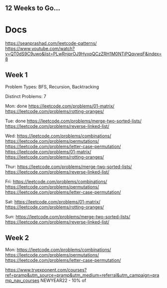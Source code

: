 ## 12 Weeks to Go...

# Docs
https://seanprashad.com/leetcode-patterns/
https://www.youtube.com/watch?v=QT0dS9C9uwo&list=PLwRnjprOJ9HyxpQCzZRH1M0NTiPQqvwqF&index=8

## Week 1
Problem Types:
BFS, Recursion, Backtracking

Distinct Problems: 7

Mon: done
https://leetcode.com/problems/01-matrix/
https://leetcode.com/problems/rotting-oranges/

Tue: done
https://leetcode.com/problems/merge-two-sorted-lists/
https://leetcode.com/problems/reverse-linked-list/

Wed:
https://leetcode.com/problems/combinations/
https://leetcode.com/problems/permutations/
https://leetcode.com/problems/letter-case-permutation/
https://leetcode.com/problems/01-matrix/
https://leetcode.com/problems/rotting-oranges/

Thur:
https://leetcode.com/problems/merge-two-sorted-lists/
https://leetcode.com/problems/reverse-linked-list/

Fri:
https://leetcode.com/problems/combinations/
https://leetcode.com/problems/permutations/
https://leetcode.com/problems/letter-case-permutation/

Sat:
https://leetcode.com/problems/01-matrix/
https://leetcode.com/problems/rotting-oranges/

Sun:
https://leetcode.com/problems/merge-two-sorted-lists/
https://leetcode.com/problems/reverse-linked-list/

## Week 2
Mon:
https://leetcode.com/problems/combinations/
https://leetcode.com/problems/permutations/
https://leetcode.com/problems/letter-case-permutation/

https://www.tryexponent.com/courses?ref=pramp&utm_source=pramp&utm_medium=referral&utm_campaign=pramp_nav_courses
NEWYEAR22 - 10% of